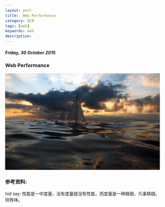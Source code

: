 ```yaml
---
layout: post
title:  Web Performance
category: 技术
tags: [web]
keywords: web
description:
---
```


##### Friday, 30 October 2015

### Web Performance

![分形](/../../assets/img/tech/2015/riviera.jpg)

### 参考资料:

hid say: 性能是一中度量，没有度量就没有性能，而度量是一种精细，凡事精细，则有味。




